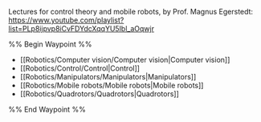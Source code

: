 Lectures for control theory and mobile robots, by Prof. Magnus Egerstedt: https://www.youtube.com/playlist?list=PLp8ijpvp8iCvFDYdcXqqYU5Ibl_aOqwjr

%% Begin Waypoint %%
- [[Robotics/Computer vision/Computer vision|Computer vision]]
- [[Robotics/Control/Control|Control]]
- [[Robotics/Manipulators/Manipulators|Manipulators]]
- [[Robotics/Mobile robots/Mobile robots|Mobile robots]]
- [[Robotics/Quadrotors/Quadrotors|Quadrotors]]

%% End Waypoint %%